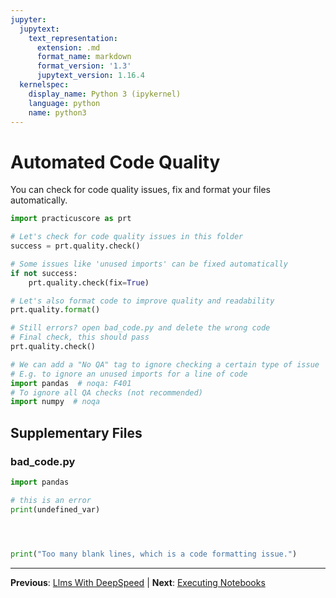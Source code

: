 ```yaml
---
jupyter:
  jupytext:
    text_representation:
      extension: .md
      format_name: markdown
      format_version: '1.3'
      jupytext_version: 1.16.4
  kernelspec:
    display_name: Python 3 (ipykernel)
    language: python
    name: python3
---
```


# Automated Code Quality

You can check for code quality issues, fix and format your files automatically.

```python
import practicuscore as prt

# Let's check for code quality issues in this folder
success = prt.quality.check()
```

```python
# Some issues like 'unused imports' can be fixed automatically
if not success:
    prt.quality.check(fix=True)
```

```python
# Let's also format code to improve quality and readability
prt.quality.format()
```

```python
# Still errors? open bad_code.py and delete the wrong code
# Final check, this should pass
prt.quality.check()
```

```python
# We can add a "No QA" tag to ignore checking a certain type of issue
# E.g. to ignore an unused imports for a line of code
import pandas  # noqa: F401
# To ignore all QA checks (not recommended)
import numpy  # noqa
```


## Supplementary Files

### bad_code.py
```python
import pandas 

# this is an error
print(undefined_var)




print("Too many blank lines, which is a code formatting issue.")

```


---

**Previous**: [Llms With DeepSpeed](../../distributed-computing/deepspeed/llm-fine-tuning/llms-with-deepspeed.md) | **Next**: [Executing Notebooks](../automate-notebooks/executing-notebooks.md)
